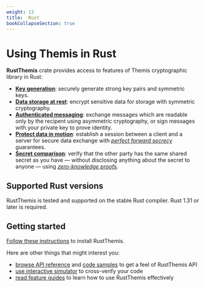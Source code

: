 ```yaml
---
weight: 13
title:  Rust
bookCollapseSection: true
---
```


# Using Themis in Rust

**RustThemis** crate provides access to features of Themis cryptographic library in Rust:

- **[Key generation](features#key-generation)**:
  securely generate strong key pairs and symmetric keys.
- **[Data storage at rest](features#secure-cell)**:
  encrypt sensitive data for storage with symmetric cryptography.
- **[Authenticated messaging](features#secure-message)**:
  exchange messages which are readable only by the recipent using asymmetric cryptography,
  or sign messages with your private key to prove identity.
- **[Protect data in motion](features#secure-session)**:
  establish a session between a client and a server for secure data exchange
  with _[perfect forward secrecy](https://en.wikipedia.org/wiki/Forward_secrecy)_ guarantees.
- **[Secret comparison](features#secure-comparator)**:
  verify that the other party has the same shared secret as you have —
  without disclosing anything about the secret to anyone —
  using _[zero-knowledge proofs](https://en.wikipedia.org/wiki/Zero-knowledge_proof)_.

## Supported Rust versions

RustThemis is tested and supported on the stable Rust compiler.
Rust 1.31 or later is required.

## Getting started

[Follow these instructions](installation) to install RustThemis.

Here are other things that might interest you:

- [browse API reference](https://docs.rs/themis/latest/themis/)
  and [code samples](examples) to get a feel of RustThemis API
- [use interactive simulator](/docs/themis/debugging/themis-server/) to cross-verify your code
- [read feature guides](features) to learn how to use RustThemis effectively
